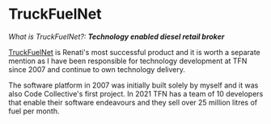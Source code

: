 # TruckFuelNet

*What is TruckFuelNet?:* ***Technology enabled diesel retail broker***  

[TruckFuelNet](https://www.tfn.co.za) is Renati's most successful product and it is worth a separate mention as I have been responsible for technology development at TFN since 2007 and continue to own technology delivery. 

The software platform in 2007 was initially built solely by myself and it was also Code Collective's first project. In 2021 TFN has a team of 10 developers that enable their software endeavours and they sell over 25 million litres of fuel per month.
